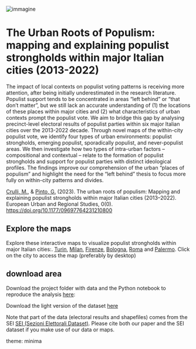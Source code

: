 
![immagine](https://populiststrongholds.github.io/populist-strongholds/docs/assets/figure3.png) 

# The Urban Roots of Populism: mapping and explaining populist strongholds within major Italian cities (2013-2022)
The impact of local contexts on populist voting patterns is receiving more attention, after being initially underestimated in the research literature. Populist support tends to be concentrated in areas “left behind” or “that don’t matter”, but we still lack an accurate understanding of (1) the locations of these places within major cities and (2) what characteristics of urban contexts prompt the populist vote. We aim to bridge this gap by analysing precinct-level electoral results of populist parties within six major Italian cities over the 2013-2022 decade. Through novel maps of the within-city populist vote, we identify four types of urban environments: populist strongholds, emerging populist, sporadically populist, and never-populist areas. We then investigate how two types of intra-urban factors – compositional and contextual – relate to the formation of populist strongholds and support for populist parties with distinct ideological profiles. The findings improve our comprehension of the urban “places of populism” and highlight the need for the “left behind” thesis to focus more fully on within-city patterns and divides. 

[Crulli, M.](https://orcid.org/0000-0002-9656-7567), & [Pinto, G.](www.gabrielepinto.com) (2023). The urban roots of populism: Mapping and explaining populist strongholds within major Italian cities (2013–2022). European Urban and Regional Studies, 0(0). https://doi.org/10.1177/09697764231210800


## Explore the maps  
Explore these interactive maps to visualize populist strongholds within major Italian cities:.
[Turin](https://populiststrongholds.github.io/populist-strongholds/maps/map_TORINO.html), [Milan](https://populiststrongholds.github.io/populist-strongholds/maps/map_MILANO.html), [Firenze](https://populiststrongholds.github.io/populist-strongholds/maps/map_FIRENZE.html), [Bologna](https://populiststrongholds.github.io/populist-strongholds/maps/map_BOLOGNA.html), [Roma](https://populiststrongholds.github.io/populist-strongholds/maps/map_ROMA.html) and [Palermo](https://populiststrongholds.github.io/populist-strongholds/maps/map_PALERMO.html). Click on the city to access the map (preferably by desktop)

## download area
Download the project folder with data and the Python notebook to reproduce the analysis [here](https://github.com/populiststrongholds/populist-strongholds/raw/main/populist_strongholds.rar):

Download the light version of the dataset [here](https://raw.githubusercontent.com/populiststrongholds/populist-strongholds/main/data/dataset_populisti_sezioni.csv)

Note that part of the data (electoral results and shapefiles) comes from the SEI [SEI (Sezioni Elettorali Dataset)](https://github.com/gabrielepinto/dati-sezioni-elettorali). Please cite both our paper and the SEI dataset if you make use of our data or maps.






theme: minima
